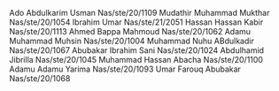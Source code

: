 Ado Abdulkarim Usman Nas/ste/20/1109
Mudathir Muhammad Mukthar Nas/ste/20/1054
Ibrahim Umar Nas/ste/21/2051
Hassan Hassan Kabir  Nas/ste/20/1113
Ahmed Bappa Mahmoud  Nas/ste/20/1062
Adamu Muhammad Muhsin  Nas/ste/20/1004
Muhammad Nuhu ABdulkadir  Nas/ste/20/1067
Abubakar Ibrahim Sani  Nas/ste/20/1024
Abdulhamid Jibrilla  Nas/ste/20/1045
Muhammad Hassan Abacha  Nas/ste/20/1100
Adamu Adamu Yarima  Nas/ste/20/1093
Umar Farouq Abubakar  Nas/ste/20/1068
